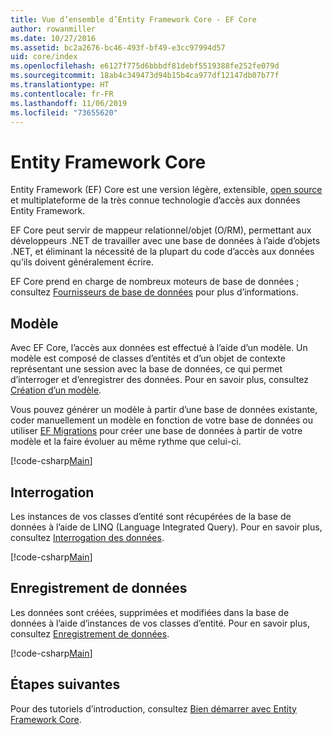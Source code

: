 ```yaml
---
title: Vue d’ensemble d’Entity Framework Core - EF Core
author: rowanmiller
ms.date: 10/27/2016
ms.assetid: bc2a2676-bc46-493f-bf49-e3cc97994d57
uid: core/index
ms.openlocfilehash: e6127f775d6bbbdf81debf5519388fe252fe079d
ms.sourcegitcommit: 18ab4c349473d94b15b4ca977df12147db07b77f
ms.translationtype: HT
ms.contentlocale: fr-FR
ms.lasthandoff: 11/06/2019
ms.locfileid: "73655620"
---
```

# <a name="entity-framework-core"></a>Entity Framework Core

Entity Framework (EF) Core est une version légère, extensible, [open source](https://github.com/aspnet/EntityFrameworkCore) et multiplateforme de la très connue technologie d’accès aux données Entity Framework.

EF Core peut servir de mappeur relationnel/objet (O/RM), permettant aux développeurs .NET de travailler avec une base de données à l’aide d’objets .NET, et éliminant la nécessité de la plupart du code d’accès aux données qu’ils doivent généralement écrire.

EF Core prend en charge de nombreux moteurs de base de données ; consultez [Fournisseurs de base de données](providers/index.md) pour plus d’informations.

## <a name="the-model"></a>Modèle

Avec EF Core, l’accès aux données est effectué à l’aide d’un modèle. Un modèle est composé de classes d’entités et d’un objet de contexte représentant une session avec la base de données, ce qui permet d’interroger et d’enregistrer des données. Pour en savoir plus, consultez [Création d’un modèle](modeling/index.md).

Vous pouvez générer un modèle à partir d’une base de données existante, coder manuellement un modèle en fonction de votre base de données ou utiliser [EF Migrations](managing-schemas/migrations/index.md) pour créer une base de données à partir de votre modèle et la faire évoluer au même rythme que celui-ci.

[!code-csharp[Main](../../samples/core/Intro/Model.cs)]

## <a name="querying"></a>Interrogation

Les instances de vos classes d’entité sont récupérées de la base de données à l’aide de LINQ (Language Integrated Query). Pour en savoir plus, consultez [Interrogation des données](querying/index.md).

[!code-csharp[Main](../../samples/core/Intro/Program.cs#Querying)]

## <a name="saving-data"></a>Enregistrement de données

Les données sont créées, supprimées et modifiées dans la base de données à l’aide d’instances de vos classes d’entité. Pour en savoir plus, consultez [Enregistrement de données](saving/index.md).

[!code-csharp[Main](../../samples/core/Intro/Program.cs#SavingData)]

## <a name="next-steps"></a>Étapes suivantes

Pour des tutoriels d’introduction, consultez [Bien démarrer avec Entity Framework Core](get-started/index.md).
